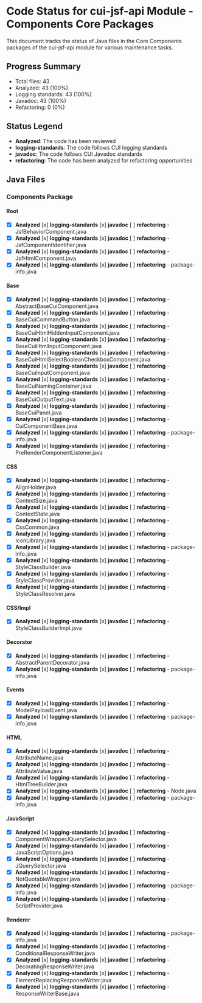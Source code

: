 # Code Status for cui-jsf-api Module - Components Core Packages

This document tracks the status of Java files in the Core Components packages of the cui-jsf-api module for various maintenance tasks.

## Progress Summary
- Total files: 43
- Analyzed: 43 (100%)
- Logging standards: 43 (100%)
- Javadoc: 43 (100%)
- Refactoring: 0 (0%)

## Status Legend
- **Analyzed**: The code has been reviewed
- **logging-standards**: The code follows CUI logging standards
- **javadoc**: The code follows CUI Javadoc standards
- **refactoring**: The code has been analyzed for refactoring opportunities

## Java Files

### Components Package

#### Root
- [x] **Analyzed** [x] **logging-standards** [x] **javadoc** [ ] **refactoring** - JsfBehaviorComponent.java
- [x] **Analyzed** [x] **logging-standards** [x] **javadoc** [ ] **refactoring** - JsfComponentIdentifier.java
- [x] **Analyzed** [x] **logging-standards** [x] **javadoc** [ ] **refactoring** - JsfHtmlComponent.java
- [x] **Analyzed** [x] **logging-standards** [x] **javadoc** [ ] **refactoring** - package-info.java

#### Base
- [x] **Analyzed** [x] **logging-standards** [x] **javadoc** [ ] **refactoring** - AbstractBaseCuiComponent.java
- [x] **Analyzed** [x] **logging-standards** [x] **javadoc** [ ] **refactoring** - BaseCuiCommandButton.java
- [x] **Analyzed** [x] **logging-standards** [x] **javadoc** [ ] **refactoring** - BaseCuiHtmlHiddenInputComponent.java
- [x] **Analyzed** [x] **logging-standards** [x] **javadoc** [ ] **refactoring** - BaseCuiHtmlInputComponent.java
- [x] **Analyzed** [x] **logging-standards** [x] **javadoc** [ ] **refactoring** - BaseCuiHtmlSelectBooleanCheckboxComponent.java
- [x] **Analyzed** [x] **logging-standards** [x] **javadoc** [ ] **refactoring** - BaseCuiInputComponent.java
- [x] **Analyzed** [x] **logging-standards** [x] **javadoc** [ ] **refactoring** - BaseCuiNamingContainer.java
- [x] **Analyzed** [x] **logging-standards** [x] **javadoc** [ ] **refactoring** - BaseCuiOutputText.java
- [x] **Analyzed** [x] **logging-standards** [x] **javadoc** [ ] **refactoring** - BaseCuiPanel.java
- [x] **Analyzed** [x] **logging-standards** [x] **javadoc** [ ] **refactoring** - CuiComponentBase.java
- [x] **Analyzed** [x] **logging-standards** [x] **javadoc** [ ] **refactoring** - package-info.java
- [x] **Analyzed** [x] **logging-standards** [x] **javadoc** [ ] **refactoring** - PreRenderComponentListener.java

#### CSS
- [x] **Analyzed** [x] **logging-standards** [x] **javadoc** [ ] **refactoring** - AlignHolder.java
- [x] **Analyzed** [x] **logging-standards** [x] **javadoc** [ ] **refactoring** - ContextSize.java
- [x] **Analyzed** [x] **logging-standards** [x] **javadoc** [ ] **refactoring** - ContextState.java
- [x] **Analyzed** [x] **logging-standards** [x] **javadoc** [ ] **refactoring** - CssCommon.java
- [x] **Analyzed** [x] **logging-standards** [x] **javadoc** [ ] **refactoring** - IconLibrary.java
- [x] **Analyzed** [x] **logging-standards** [x] **javadoc** [ ] **refactoring** - package-info.java
- [x] **Analyzed** [x] **logging-standards** [x] **javadoc** [ ] **refactoring** - StyleClassBuilder.java
- [x] **Analyzed** [x] **logging-standards** [x] **javadoc** [ ] **refactoring** - StyleClassProvider.java
- [x] **Analyzed** [x] **logging-standards** [x] **javadoc** [ ] **refactoring** - StyleClassResolver.java

#### CSS/Impl
- [x] **Analyzed** [x] **logging-standards** [x] **javadoc** [ ] **refactoring** - StyleClassBuilderImpl.java

#### Decorator
- [x] **Analyzed** [x] **logging-standards** [x] **javadoc** [ ] **refactoring** - AbstractParentDecorator.java
- [x] **Analyzed** [x] **logging-standards** [x] **javadoc** [ ] **refactoring** - package-info.java

#### Events
- [x] **Analyzed** [x] **logging-standards** [x] **javadoc** [ ] **refactoring** - ModelPayloadEvent.java
- [x] **Analyzed** [x] **logging-standards** [x] **javadoc** [ ] **refactoring** - package-info.java

#### HTML
- [x] **Analyzed** [x] **logging-standards** [x] **javadoc** [ ] **refactoring** - AttributeName.java
- [x] **Analyzed** [x] **logging-standards** [x] **javadoc** [ ] **refactoring** - AttributeValue.java
- [x] **Analyzed** [x] **logging-standards** [x] **javadoc** [ ] **refactoring** - HtmlTreeBuilder.java
- [x] **Analyzed** [x] **logging-standards** [x] **javadoc** [ ] **refactoring** - Node.java
- [x] **Analyzed** [x] **logging-standards** [x] **javadoc** [ ] **refactoring** - package-info.java

#### JavaScript
- [x] **Analyzed** [x] **logging-standards** [x] **javadoc** [ ] **refactoring** - ComponentWrapperJQuerySelector.java
- [x] **Analyzed** [x] **logging-standards** [x] **javadoc** [ ] **refactoring** - JavaScriptOptions.java
- [x] **Analyzed** [x] **logging-standards** [x] **javadoc** [ ] **refactoring** - JQuerySelector.java
- [x] **Analyzed** [x] **logging-standards** [x] **javadoc** [ ] **refactoring** - NotQuotableWrapper.java
- [x] **Analyzed** [x] **logging-standards** [x] **javadoc** [ ] **refactoring** - package-info.java
- [x] **Analyzed** [x] **logging-standards** [x] **javadoc** [ ] **refactoring** - ScriptProvider.java

#### Renderer
- [x] **Analyzed** [x] **logging-standards** [x] **javadoc** [ ] **refactoring** - package-info.java
- [x] **Analyzed** [x] **logging-standards** [x] **javadoc** [ ] **refactoring** - ConditionalResponseWriter.java
- [x] **Analyzed** [x] **logging-standards** [x] **javadoc** [ ] **refactoring** - DecoratingResponseWriter.java 
- [x] **Analyzed** [x] **logging-standards** [x] **javadoc** [ ] **refactoring** - ElementReplacingResponseWriter.java
- [x] **Analyzed** [x] **logging-standards** [x] **javadoc** [ ] **refactoring** - ResponseWriterBase.java
